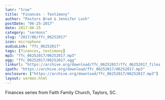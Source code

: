 ```yaml
---
lunr: "true"
title: "Finances - Testimony"
author: "Pastors Brad & Jennifer Losh"
postDate: "06-25-2017"
date: 2017-06-25
category: "sermons"
slug: "2017/06/ffc_06252017"
icon: microphone
audioLink: "ffc_06252017"
tags: [finances, testimony]
mp3: "ffc_06252017/06252017.mp3"
ogg: "ffc_06252017/06252017.ogg"
linkurl: "https://archive.org/download/ffc_06252017/ffc_06252017_files.xml"
ipath: "https://archive.org/download/ffc_06252017/06252017.mp3"
enclosure: ["https://archive.org/download/ffc_06252017/06252017.mp3"]
layout: sermon.html
---
```


Finances series from Faith Family Church, Taylors, SC.
